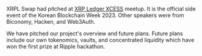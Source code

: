 XRPL Swap had pitched at [XRP Ledger XCESS](https://lu.ma/xrplxccess) meetup. It is the official side event of the Korean Blockchain Week 2023. Other speakers were from Biconomy, Hacken, and Web3Auth.

We have pitched our project's overview and future plans. Future plans include our own tokenomics, vaults, and concentrated liquidity which have won the first prize at Ripple hackathon.
